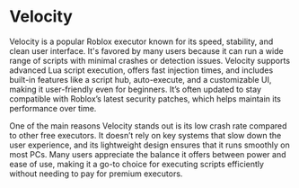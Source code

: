 # Velocity

Velocity is a popular Roblox executor known for its speed, stability, and clean user interface. It's favored by many users because it can run a wide range of scripts with minimal crashes or detection issues. Velocity supports advanced Lua script execution, offers fast injection times, and includes built-in features like a script hub, auto-execute, and a customizable UI, making it user-friendly even for beginners. It’s often updated to stay compatible with Roblox’s latest security patches, which helps maintain its performance over time.

One of the main reasons Velocity stands out is its low crash rate compared to other free executors. It doesn’t rely on key systems that slow down the user experience, and its lightweight design ensures that it runs smoothly on most PCs. Many users appreciate the balance it offers between power and ease of use, making it a go-to choice for executing scripts efficiently without needing to pay for premium executors.

